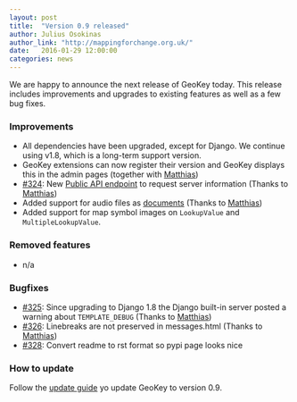 ```yaml
---
layout: post
title:  "Version 0.9 released"
author: Julius Osokinas
author_link: "http://mappingforchange.org.uk/"
date:   2016-01-29 12:00:00
categories: news
---
```


We are happy to announce the next release of GeoKey today. This release includes improvements and upgrades to existing features as well as a few bug fixes.

### Improvements

- All dependencies have been upgraded, except for Django. We continue using v1.8, which is a long-term support version.
- GeoKey extensions can now register their version and GeoKey displays this in the admin pages (together with [Matthias](https://github.com/mstevens83))
- [#324](https://github.com/ExCiteS/geokey/issues/324): New [Public API endpoint](http://geokey.org.uk/docs/web/core-get-info.html) to request server information (Thanks to [Matthias](https://github.com/mstevens83))
- Added support for audio files as [documents](http://geokey.org.uk/docs/web/document-add.html) (Thanks to [Matthias](https://github.com/mstevens83))
- Added support for map symbol images on `LookupValue` and `MultipleLookupValue`.

### Removed features

- n/a

### Bugfixes

- [#325](https://github.com/ExCiteS/geokey/issues/325): Since upgrading to Django 1.8 the Django built-in server posted a warning about `TEMPLATE_DEBUG` (Thanks to [Matthias](https://github.com/mstevens83))
- [#326](https://github.com/ExCiteS/geokey/issues/326): Linebreaks are not preserved in messages.html (Thanks to [Matthias](https://github.com/mstevens83))
- [#328](https://github.com/ExCiteS/geokey/issues/328): Convert readme to rst format so pypi page looks nice

### How to update

Follow the [update guide](/help/how-to-update.html) yo update GeoKey to version 0.9.

